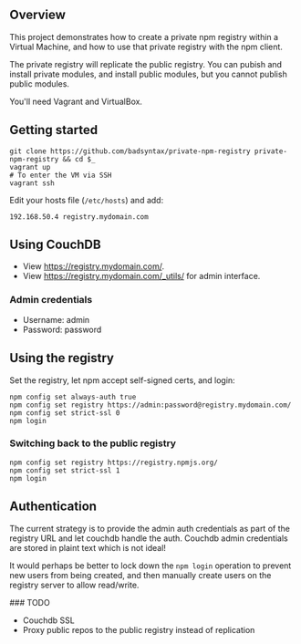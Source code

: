 ## Overview 

This project demonstrates how to create a private npm registry within 
a Virtual Machine, and how to use that private registry with the npm client.

The private registry will replicate the public registry. You can pubish
and install private modules, and install public modules, but you cannot
publish public modules. 

You'll need Vagrant and VirtualBox.

## Getting started

```
git clone https://github.com/badsyntax/private-npm-registry private-npm-registry && cd $_
vagrant up
# To enter the VM via SSH
vagrant ssh
```

Edit your hosts file (`/etc/hosts`) and add:

```
192.168.50.4 registry.mydomain.com
```

## Using CouchDB

* View https://registry.mydomain.com/.
* View https://registry.mydomain.com/_utils/ for admin interface.

### Admin credentials

* Username: admin
* Password: password

## Using the registry

Set the registry, let npm accept self-signed certs, and login:

```
npm config set always-auth true
npm config set registry https://admin:password@registry.mydomain.com/
npm config set strict-ssl 0
npm login
```

### Switching back to the public registry

```
npm config set registry https://registry.npmjs.org/
npm config set strict-ssl 1
npm login
```

## Authentication

The current strategy is to provide the admin auth credentials as part of the registry URL
and let couchdb handle the auth. Couchdb admin credentials are stored in plaint text which is not ideal! 

It would perhaps be better to lock down the `npm login` operation to prevent new users 
from being created, and then manually create users on the registry server to allow read/write.

### TODO

* Couchdb SSL
* Proxy public repos to the public registry instead of replication


